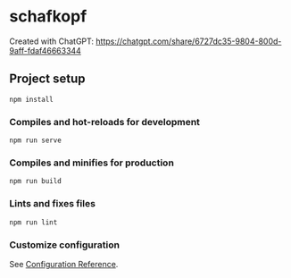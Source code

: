 # schafkopf

Created with ChatGPT: https://chatgpt.com/share/6727dc35-9804-800d-9aff-fdaf46663344

## Project setup
```
npm install
```

### Compiles and hot-reloads for development
```
npm run serve
```

### Compiles and minifies for production
```
npm run build
```

### Lints and fixes files
```
npm run lint
```

### Customize configuration
See [Configuration Reference](https://cli.vuejs.org/config/).
